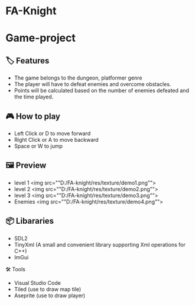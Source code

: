 # FA-Knight
# Game-project

## 🏷️ Features
* The game belongs to the dungeon, platformer genre
* The player will have to defeat enemies and overcome obstacles.
* Points will be calculated based on the number of enemies defeated and the time played.

## 🎮 How to play
* Left Click or D to move forward
* Right Click or A to move backward
* Space or W to jump


## 🖼️ Preview

* level 1
<img src=""D:/FA-knight/res/texture/demo1.png"">
* level 2
<img src=""D:/FA-knight/res/texture/demo2.png"">
* level 3
<img src=""D:/FA-knight/res/texture/demo3.png"">
* Enemies
<img src=""D:/FA-knight/res/texture/demo4.png"">


## 📦 Libararies 
- SDL2
- TinyXml (A small and convenient library supporting Xml operations for C++)
- ImGui
   
🛠️ Tools
- Visual Studio Code
- Tiled (use to draw map tile)
- Aseprite (use to draw player)


    


